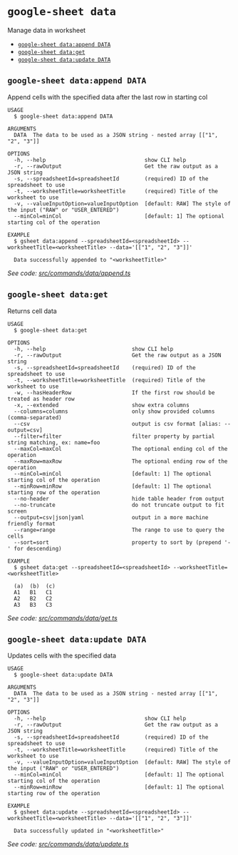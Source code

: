 `google-sheet data`
===================

Manage data in worksheet

* [`google-sheet data:append DATA`](#google-sheet-dataappend-data)
* [`google-sheet data:get`](#google-sheet-dataget)
* [`google-sheet data:update DATA`](#google-sheet-dataupdate-data)

## `google-sheet data:append DATA`

Append cells with the specified data after the last row in starting col

```
USAGE
  $ google-sheet data:append DATA

ARGUMENTS
  DATA  The data to be used as a JSON string - nested array [["1", "2", "3"]]

OPTIONS
  -h, --help                               show CLI help
  -r, --rawOutput                          Get the raw output as a JSON string
  -s, --spreadsheetId=spreadsheetId        (required) ID of the spreadsheet to use
  -t, --worksheetTitle=worksheetTitle      (required) Title of the worksheet to use
  -v, --valueInputOption=valueInputOption  [default: RAW] The style of the input ("RAW" or "USER_ENTERED")
  --minCol=minCol                          [default: 1] The optional starting col of the operation

EXAMPLE
  $ gsheet data:append --spreadsheetId=<spreadsheetId> --worksheetTitle=<worksheetTitle> --data='[["1", "2", "3"]]'

  Data successfully appended to "<worksheetTitle>"
```

_See code: [src/commands/data/append.ts](https://github.com/jroehl/google-sheet-cli/blob/master/src/commands/data/append.ts)_

## `google-sheet data:get`

Returns cell data

```
USAGE
  $ google-sheet data:get

OPTIONS
  -h, --help                           show CLI help
  -r, --rawOutput                      Get the raw output as a JSON string
  -s, --spreadsheetId=spreadsheetId    (required) ID of the spreadsheet to use
  -t, --worksheetTitle=worksheetTitle  (required) Title of the worksheet to use
  -w, --hasHeaderRow                   If the first row should be treated as header row
  -x, --extended                       show extra columns
  --columns=columns                    only show provided columns (comma-separated)
  --csv                                output is csv format [alias: --output=csv]
  --filter=filter                      filter property by partial string matching, ex: name=foo
  --maxCol=maxCol                      The optional ending col of the operation
  --maxRow=maxRow                      The optional ending row of the operation
  --minCol=minCol                      [default: 1] The optional starting col of the operation
  --minRow=minRow                      [default: 1] The optional starting row of the operation
  --no-header                          hide table header from output
  --no-truncate                        do not truncate output to fit screen
  --output=csv|json|yaml               output in a more machine friendly format
  --range=range                        The range to use to query the cells
  --sort=sort                          property to sort by (prepend '-' for descending)

EXAMPLE
  $ gsheet data:get --spreadsheetId=<spreadsheetId> --worksheetTitle=<worksheetTitle>

  (a)  (b)  (c)
  A1   B1   C1
  A2   B2   C2
  A3   B3   C3
```

_See code: [src/commands/data/get.ts](https://github.com/jroehl/google-sheet-cli/blob/master/src/commands/data/get.ts)_

## `google-sheet data:update DATA`

Updates cells with the specified data

```
USAGE
  $ google-sheet data:update DATA

ARGUMENTS
  DATA  The data to be used as a JSON string - nested array [["1", "2", "3"]]

OPTIONS
  -h, --help                               show CLI help
  -r, --rawOutput                          Get the raw output as a JSON string
  -s, --spreadsheetId=spreadsheetId        (required) ID of the spreadsheet to use
  -t, --worksheetTitle=worksheetTitle      (required) Title of the worksheet to use
  -v, --valueInputOption=valueInputOption  [default: RAW] The style of the input ("RAW" or "USER_ENTERED")
  --minCol=minCol                          [default: 1] The optional starting col of the operation
  --minRow=minRow                          [default: 1] The optional starting row of the operation

EXAMPLE
  $ gsheet data:update --spreadsheetId=<spreadsheetId> --worksheetTitle=<worksheetTitle> --data='[["1", "2", "3"]]'

  Data successfully updated in "<worksheetTitle>"
```

_See code: [src/commands/data/update.ts](https://github.com/jroehl/google-sheet-cli/blob/master/src/commands/data/update.ts)_
